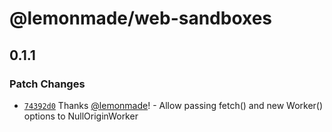 # @lemonmade/web-sandboxes

## 0.1.1

### Patch Changes

- [`74392d0`](https://github.com/lemonmade/nursery/commit/74392d04947cb4fe2819098069a26634d8c8a8c6) Thanks [@lemonmade](https://github.com/lemonmade)! - Allow passing fetch() and new Worker() options to NullOriginWorker
